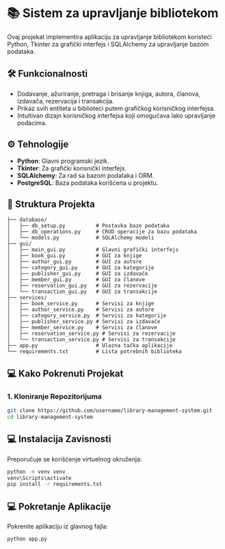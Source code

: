 # 📚 Sistem za upravljanje bibliotekom

Ovaj projekat implementira aplikaciju za upravljanje bibliotekom koristeći Python, Tkinter za grafički interfejs i SQLAlchemy za upravljanje bazom podataka.

## 🛠️ Funkcionalnosti

- Dodavanje, ažuriranje, pretraga i brisanje knjiga, autora, članova, izdavača, rezervacija i transakcija.
- Prikaz svih entiteta u biblioteci putem grafičkog korisničkog interfejsa.
- Intuitivan dizajn korisničkog interfejsa koji omogućava lako upravljanje podacima.

## ⚙️ Tehnologije

- **Python**: Glavni programski jezik.
- **Tkinter**: Za grafički korisnički interfejs.
- **SQLAlchemy**: Za rad sa bazom podataka i ORM.
- **PostgreSQL**: Baza podataka korišćena u projektu.

## 📂 Struktura Projekta
 
```plaintext
├── database/
│   ├── db_setup.py          # Postavka baze podataka
│   ├── db_operations.py     # CRUD operacije za bazu podataka
│   └── models.py            # SQLAlchemy modeli
├── gui/
│   ├── main_gui.py          # Glavni grafički interfejs
│   ├── book_gui.py          # GUI za knjige
│   ├── author_gui.py        # GUI za autore
│   ├── category_gui.py      # GUI za kategorije
│   ├── publisher_gui.py     # GUI za izdavače
│   ├── member_gui.py        # GUI za članove
│   ├── reservation_gui.py   # GUI za rezervacije
│   └── transaction_gui.py   # GUI za transakcije
├── services/
│   ├── book_service.py      # Servisi za knjige
│   ├── author_service.py    # Servisi za autore
│   ├── category_service.py  # Servisi za kategorije
│   ├── publisher_service.py # Servisi za izdavače
│   ├── member_service.py    # Servisi za članove
│   ├── reservation_service.py # Servisi za rezervacije
│   └── transaction_service.py # Servisi za transakcije
├── app.py                   # Ulazna tačka aplikacije
└── requirements.txt         # Lista potrebnih biblioteka
```

## 💻 Kako Pokrenuti Projekat

### 1. Kloniranje Repozitorijuma
```bash
git clone https://github.com/username/library-management-system.git
cd library-management-system
```

## 💻 Instalacija Zavisnosti
Preporučuje se korišćenje virtuelnog okruženja:
```bash
python -m venv venv
venv\Scripts\activate
pip install -r requirements.txt
```

## 💻 Pokretanje Aplikacije
Pokrenite aplikaciju iz glavnog fajla:
```bash
python app.py
```
